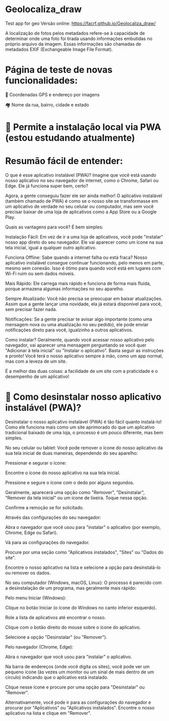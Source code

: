 # Geolocaliza_draw
Test app for geo 
Versão online: https://facrf.github.io/Geolocaliza_draw/

A localização de fotos pelos metadados refere-se à capacidade de determinar onde uma foto foi tirada usando informações embutidas no próprio arquivo da imagem. Essas informações são chamadas de metadados EXIF (Exchangeable Image File Format).

# Página de teste de novas funcionalidades:

📍 Coordenadas GPS e endereço por imagens

🏘️ Nome da rua, bairro, cidade e estado

# 🔧 Permite a instalação local via PWA (estou estudando atualmente)
# Resumão fácil de entender:

O que é esse aplicativo instalável (PWA)?
Imagine que você está usando nosso aplicativo no seu navegador de internet, como o Chrome, Safari ou Edge. Ele já funciona super bem, certo?

Agora, a gente conseguiu fazer ele ser ainda melhor! O aplicativo instalável (também chamado de PWA) é como se o nosso site se transformasse em um aplicativo de verdade no seu celular ou computador, mas sem você precisar baixar de uma loja de aplicativos como a App Store ou a Google Play.

Quais as vantagens para você?
É bem simples:

Instalação Fácil: Em vez de ir a uma loja de aplicativos, você pode "instalar" nosso app direto do seu navegador. Ele vai aparecer como um ícone na sua tela inicial, igual a qualquer outro aplicativo.

Funciona Offline: Sabe quando a internet falha ou está fraca? Nosso aplicativo instalável consegue continuar funcionando, pelo menos em parte, mesmo sem conexão. Isso é ótimo para quando você está em lugares com Wi-Fi ruim ou sem dados móveis.

Mais Rápido: Ele carrega mais rápido e funciona de forma mais fluida, porque armazena algumas informações no seu aparelho.

Sempre Atualizado: Você não precisa se preocupar em baixar atualizações. Assim que a gente lançar uma novidade, ela já estará disponível para você, sem precisar fazer nada.

Notificações: Se a gente precisar te avisar algo importante (como uma mensagem nova ou uma atualização no seu pedido), ele pode enviar notificações direto para você, igualzinho a outros aplicativos.

Como instalar?
Geralmente, quando você acessar nosso aplicativo pelo navegador, vai aparecer uma mensagem perguntando se você quer "Adicionar à tela inicial" ou "Instalar o aplicativo". Basta seguir as instruções e pronto! Você terá o nosso aplicativo sempre à mão, como um app normal, mas com a leveza de um site.

É a melhor das duas coisas: a facilidade de um site com a praticidade e o desempenho de um aplicativo!





# 🔧 Como desinstalar nosso aplicativo instalável (PWA)?
Desinstalar o nosso aplicativo instalável (PWA) é tão fácil quanto instalá-lo! Como ele funciona mais como um site aprimorado do que um aplicativo tradicional baixado de uma loja, o processo é um pouco diferente, mas bem simples.

No seu celular ou tablet:
Você pode remover o ícone do nosso aplicativo da sua tela inicial de duas maneiras, dependendo do seu aparelho:

Pressionar e segurar o ícone:

Encontre o ícone do nosso aplicativo na sua tela inicial.

Pressione e segure o ícone com o dedo por alguns segundos.

Geralmente, aparecerá uma opção como "Remover", "Desinstalar", "Remover da tela inicial" ou um ícone de lixeira. Toque nessa opção.

Confirme a remoção se for solicitado.

Através das configurações do seu navegador:

Abra o navegador que você usou para "instalar" o aplicativo (por exemplo, Chrome, Edge ou Safari).

Vá para as configurações do navegador.

Procure por uma seção como "Aplicativos instalados", "Sites" ou "Dados do site".

Encontre o nosso aplicativo na lista e selecione a opção para desinstalá-lo ou remover os dados.

No seu computador (Windows, macOS, Linux):
O processo é parecido com a desinstalação de um programa, mas geralmente mais rápido:

Pelo menu Iniciar (Windows):

Clique no botão Iniciar (o ícone do Windows no canto inferior esquerdo).

Role a lista de aplicativos até encontrar o nosso.

Clique com o botão direito do mouse sobre o ícone do aplicativo.

Selecione a opção "Desinstalar" (ou "Remover").

Pelo navegador (Chrome, Edge):

Abra o navegador que você usou para "instalar" o aplicativo.

Na barra de endereços (onde você digita os sites), você pode ver um pequeno ícone (às vezes um monitor ou um sinal de mais dentro de um círculo) indicando que o aplicativo está instalado.

Clique nesse ícone e procure por uma opção para "Desinstalar" ou "Remover".

Alternativamente, você pode ir para as configurações do navegador e procurar por "Aplicativos" ou "Aplicativos instalados". Encontre o nosso aplicativo na lista e clique em "Remover".
